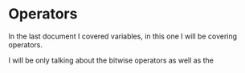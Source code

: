 # Operators

In the last document I covered variables, in this one I will be covering operators.

I will be only talking about the bitwise operators as well as the
